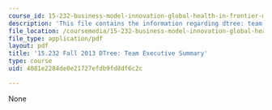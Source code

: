 ```yaml
---
course_id: 15-232-business-model-innovation-global-health-in-frontier-markets-fall-2013
description: 'This file contains the information regarding dtree: team executive summary.'
file_location: /coursemedia/15-232-business-model-innovation-global-health-in-frontier-markets-fall-2013/4081e2284de0e21727efdb9fd8df6c2c_MIT15_232F13_t3_excsummary.pdf
file_type: application/pdf
layout: pdf
title: '15.232 Fall 2013 DTree: Team Executive Summary'
type: course
uid: 4081e2284de0e21727efdb9fd8df6c2c

---
```

None